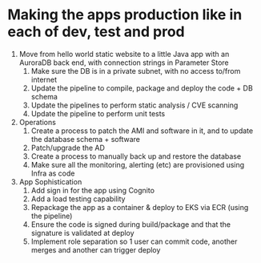 # Making the apps production like __in each of dev, test and prod__

1. Move from hello world static website to a little Java app with an AuroraDB back end, with connection strings in Parameter Store
    1. Make sure the DB is in a private subnet, with no access to/from internet
    2. Update the pipeline to compile, package and deploy the code + DB schema
    3. Update the pipelines to perform static analysis / CVE scanning
    4. Update the pipeline to perform unit tests
2. Operations
    1. Create a process to patch the AMI and software in it, and to update the database schema + software
    2. Patch/upgrade the AD
    3. Create a process to manually back up and restore the database 
    4. Make sure all the monitoring, alerting (etc) are provisioned using Infra as code
3. App Sophistication
    1. Add sign in for the app using Cognito 
    2. Add a load testing capability
    3. Repackage the app as a container & deploy to EKS via ECR (using the pipeline)
    4. Ensure the code is signed during build/package and that the signature is validated at deploy
    5. Implement role separation so 1 user can commit code, another merges and another can trigger deploy
